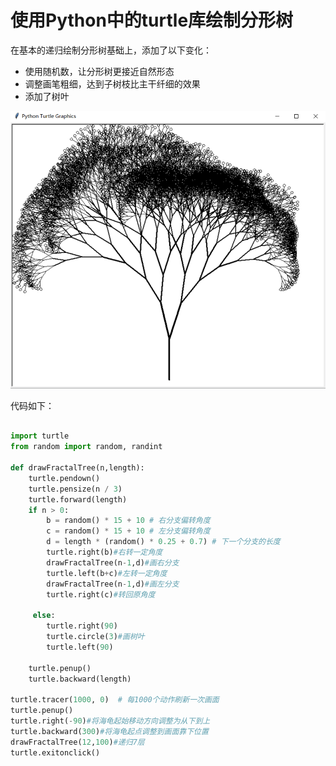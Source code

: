 # 使用Python中的turtle库绘制分形树 #

在基本的递归绘制分形树基础上，添加了以下变化：
- 使用随机数，让分形树更接近自然形态
- 调整画笔粗细，达到子树枝比主干纤细的效果
- 添加了树叶

![avatar](https://github.com/WillowLiu66/CGPractise/blob/master/Turtle/MyTurtleTree.png)

代码如下：

```python

import turtle
from random import random, randint

def drawFractalTree(n,length):
    turtle.pendown()
    turtle.pensize(n / 3)
    turtle.forward(length)
    if n > 0:
        b = random() * 15 + 10 # 右分支偏转角度
        c = random() * 15 + 10 # 左分支偏转角度
        d = length * (random() * 0.25 + 0.7) # 下一个分支的长度
        turtle.right(b)#右转一定角度
        drawFractalTree(n-1,d)#画右分支
        turtle.left(b+c)#左转一定角度
        drawFractalTree(n-1,d)#画左分支
        turtle.right(c)#转回原角度

     else:
        turtle.right(90) 
        turtle.circle(3)#画树叶
        turtle.left(90)

    turtle.penup()
    turtle.backward(length)

turtle.tracer(1000, 0)  # 每1000个动作刷新一次画面
turtle.penup()
turtle.right(-90)#将海龟起始移动方向调整为从下到上
turtle.backward(300)#将海龟起点调整到画面靠下位置
drawFractalTree(12,100)#递归7层
turtle.exitonclick()      
```



